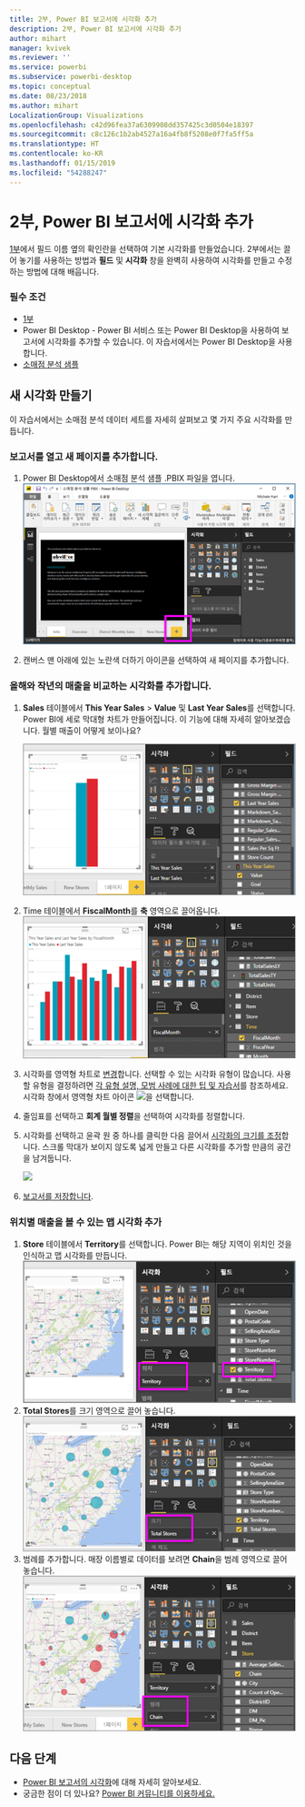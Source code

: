```yaml
---
title: 2부, Power BI 보고서에 시각화 추가
description: 2부, Power BI 보고서에 시각화 추가
author: mihart
manager: kvivek
ms.reviewer: ''
ms.service: powerbi
ms.subservice: powerbi-desktop
ms.topic: conceptual
ms.date: 08/23/2018
ms.author: mihart
LocalizationGroup: Visualizations
ms.openlocfilehash: c42d96fea37a6309908dd357425c3d0504e18397
ms.sourcegitcommit: c8c126c1b2ab4527a16a4fb8f5208e0f7fa5ff5a
ms.translationtype: HT
ms.contentlocale: ko-KR
ms.lasthandoff: 01/15/2019
ms.locfileid: "54288247"
---
```

# <a name="part-2-add-visualizations-to-a-power-bi-report"></a>2부, Power BI 보고서에 시각화 추가
[1부](power-bi-report-add-visualizations-ii.md)에서 필드 이름 옆의 확인란을 선택하여 기본 시각화를 만들었습니다.  2부에서는 끌어 놓기를 사용하는 방법과 **필드** 및 **시각화** 창을 완벽히 사용하여 시각화를 만들고 수정하는 방법에 대해 배웁니다.

### <a name="prerequisites"></a>필수 조건
- [1부](power-bi-report-add-visualizations-ii.md)
- Power BI Desktop - Power BI 서비스 또는 Power BI Desktop을 사용하여 보고서에 시각화를 추가할 수 있습니다. 이 자습서에서는 Power BI Desktop을 사용합니다. 
- [소매점 분석 샘플](http://download.microsoft.com/download/9/6/D/96DDC2FF-2568-491D-AAFA-AFDD6F763AE3/Retail%20Analysis%20Sample%20PBIX.pbix)

## <a name="create-a-new-visualization"></a>새 시각화 만들기
이 자습서에서는 소매점 분석 데이터 세트를 자세히 살펴보고 몇 가지 주요 시각화를 만듭니다.

### <a name="open-a-report-and-add-a-new-blank-page"></a>보고서를 열고 새 페이지를 추가합니다.
1. Power BI Desktop에서 소매점 분석 샘플 .PBIX 파일을 엽니다. 
   ![](media/power-bi-report-add-visualizations-ii/power-bi-open-desktop.png)   

2. 캔버스 맨 아래에 있는 노란색 더하기 아이콘을 선택하여 새 페이지를 추가합니다.

### <a name="add-a-visualization-that-looks-at-this-years-sales-compared-to-last-year"></a>올해와 작년의 매출을 비교하는 시각화를 추가합니다.
1. **Sales** 테이블에서 **This Year Sales** > **Value** 및 **Last Year Sales**를 선택합니다. Power BI에 세로 막대형 차트가 만들어집니다.  이 기능에 대해 자세히 알아보겠습니다. 월별 매출이 어떻게 보이나요?  
   
   ![](media/power-bi-report-add-visualizations-ii/power-bi-barchart.png)
2. Time 테이블에서 **FiscalMonth**를 **축** 영역으로 끌어옵니다.  
   ![](media/power-bi-report-add-visualizations-ii/power-bi-month.png)
3. 시각화를 영역형 차트로 [변경](power-bi-report-change-visualization-type.md)합니다.  선택할 수 있는 시각화 유형이 많습니다. 사용할 유형을 결정하려면 [각 유형 설명, 모범 사례에 대한 팁 및 자습서](power-bi-visualization-types-for-reports-and-q-and-a.md)를 참조하세요. 시각화 창에서 영역형 차트 아이콘 ![](media/power-bi-report-add-visualizations-ii/power-bi-areachart.png)을 선택합니다.
4. 줄임표를 선택하고 **회계 월별 정렬**을 선택하여 시각화를 정렬합니다.
5. 시각화를 선택하고 윤곽 원 중 하나를 클릭한 다음 끌어서 [시각화의 크기를 조정](power-bi-visualization-move-and-resize.md)합니다. 스크롤 막대가 보이지 않도록 넓게 만들고 다른 시각화를 추가할 만큼의 공간을 남겨둡니다.
   
   ![](media/power-bi-report-add-visualizations-ii/pbi_part2_7b.png)
6. [보고서를 저장합니다](../service-report-save.md).

### <a name="add-a-map-visualization-that-looks-at-sales-by-location"></a>위치별 매출을 볼 수 있는 맵 시각화 추가
1. **Store** 테이블에서 **Territory**를 선택합니다. Power BI는 해당 지역이 위치인 것을 인식하고 맵 시각화를 만듭니다.  
   ![](media/power-bi-report-add-visualizations-ii/power-bi-map.png)
2. **Total Stores**를 크기 영역으로 끌어 놓습니다.  
   ![](media/power-bi-report-add-visualizations-ii/power-bi-map2.png)
3. 범례를 추가합니다.  매장 이름별로 데이터를 보려면 **Chain**을 범례 영역으로 끌어 놓습니다.  
   ![](media/power-bi-report-add-visualizations-ii/power-bi-legend.png)

## <a name="next-steps"></a>다음 단계
* [Power BI 보고서의 시각화](power-bi-report-visualizations.md)에 대해 자세히 알아보세요.  
* 궁금한 점이 더 있나요? [Power BI 커뮤니티를 이용하세요.](http://community.powerbi.com/)

